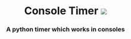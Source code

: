 <h1 align="center">Console Timer <img src="https://img.icons8.com/external-flatart-icons-flat-flatarticons/28/000000/external-clock-user-interface-flatart-icons-flat-flatarticons.png"/> </h1>
<h3 align="center">A python timer which works in consoles </h3>
